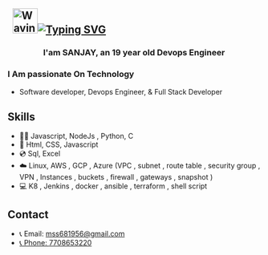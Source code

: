 ## &nbsp; <img src="https://c.tenor.com/oqyUP8ollp8AAAAi/amphibia-anne-boonchuy.gif" alt="Waving hand" width="50px">[![Typing SVG](https://readme-typing-svg.herokuapp.com/?font=Ubuntu&color=%2336BCF7&vCenter=true&height=35&lines=root%40SANJAY_M~%23+whoami;%E2%9C%93+Devops+Engineer;%E2%9C%93+Cloud+Engineer+;%E2%9C%93+Web+Developer+;%E2%9C%93+FullStack+Developer+;%E2%9C%93+Blogger+;%E2%9C%93+Youtuber+;%E2%9C%93+Automation+Developer+)](https://git.io/typing-svg)



###

### <h3 align="center">I'am SANJAY, an 19 year old Devops Engineer</h3>

###

### I Am passionate On Technology

  <ul>
      <li>Software developer, Devops Engineer, & Full Stack Developer</li>
  </ul>

## Skills 

  <ul>
    <li>🧑‍💻 Javascript, NodeJs , Python, C </li>
    <li>🚀 Html, CSS, Javascript </li>
    <li>💿 Sql, Excel </li>
    <li>☁️  Linux, AWS , GCP , Azure (VPC , subnet , route table , security group , VPN , Instances , buckets , firewall , gateways , snapshot ) </li>
    <li>💻 K8 , Jenkins , docker , ansible , terraform , shell script </li>
  </ul>

## Contact

  <ul>
    <li>📞 Email: <a href="mailto:mss681956@gmail.com">mss681956@gmail.com</li>
    <li>📞 Phone: <a href="tel:+91770-865-3220">7708653220</li>
  </ul>


